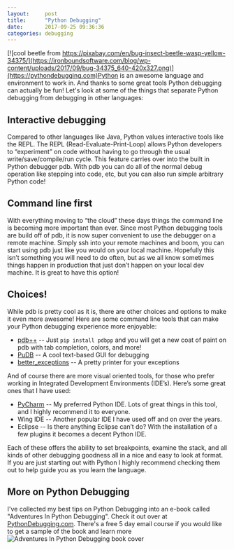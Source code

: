 ```yaml
---
layout:     post
title:      "Python Debugging"
date:       2017-09-25 09:36:36
categories: debugging
---
```

[![cool beetle from https://pixabay.com/en/bug-insect-beetle-wasp-yellow-34375/](https://ironboundsoftware.com/blog/wp-content/uploads/2017/09/bug-34375_640-420x327.png)](https://pythondebugging.com)Python is an awesome language and environment to work in. And thanks to some great tools Python debugging can actually be fun! Let's look at some of the things that separate Python debugging from debugging in other languages: 

## Interactive debugging

Compared to other languages like Java, Python values interactive tools like the REPL. The REPL (Read-Evaluate-Print-Loop) allows Python developers to “experiment” on code without having to go through the usual write/save/compile/run cycle. This feature carries over into the built in Python debugger pdb. With pdb you can do all of the normal debug operation like stepping into code, etc, but you can also run simple arbitrary Python code! 

## Command line first

With everything moving to “the cloud” these days things the command line is becoming more important than ever. Since most Python debugging tools are build off of pdb, it is now super convenient to use the debugger on a remote machine. Simply ssh into your remote machines and boom, you can start using pdb just like you would on your local machine. Hopefully this isn’t something you will need to do often, but as we all know sometimes things happen in production that just don’t happen on your local dev machine. It is great to have this option! 

## Choices!

While pdb is pretty cool as it is, there are other choices and options to make it even more awesome! Here are some command line tools that can make your Python debugging experience more enjoyable: 

  * [pdb++](https://pypi.python.org/pypi/pdbpp/) \-- Just `pip install pdbpp` and you will get a new coat of paint on pdb with tab completion, colors, and more!
  * [PuDB](https://pypi.python.org/pypi/pudb) \-- A cool text-based GUI for debugging
  * [better_exceptions](https://github.com/qix-/better-exceptions) \-- A pretty printer for your exceptions

And of course there are more visual oriented tools, for those who prefer working in Integrated Development Environments (IDE’s). Here’s some great ones that I have used: 
  * [PyCharm](https://www.jetbrains.com/pycharm/) \-- My preferred Python IDE. Lots of great things in this tool, and I highly recommend it to everyone.
  * Wing IDE -- Another popular IDE I have used off and on over the years.
  * Eclipse -- Is there anything Eclipse can’t do? With the installation of a few plugins it becomes a decent Python IDE.

Each of these offers the ability to set breakpoints, examine the stack, and all kinds of other debugging goodness all in a nice and easy to look at format. If you are just starting out with Python I highly recommend checking them out to help guide you as you learn the language. 

## More on Python Debugging

I've collected my best tips on Python Debugging into an e-book called "Adventures In Python Debugging". Check it out over at [PythonDebugging.com](https://pythondebugging.com). There's a free 5 day email course if you would like to get a sample of the book and learn more![![Adventures In Python Debugging book cover](https://ironboundsoftware.com/blog/wp-content/uploads/2017/09/Cover-1b-420x339.png)](https://pythondebugging.com)
